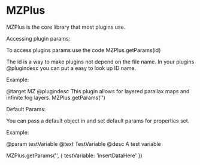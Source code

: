 # MZPlus
 MZPlus is the core library that most plugins use.
 
 Accessing plugin params: 
 
 To access plugins params use the code MZPlus.getParams(id)
 
 The id is a way to make plugins not depend on the file name. In your plugins @plugindesc you can put a easy to look up ID name. 
 
Example: 


 @target MZ
 @plugindesc <PluginTest> This plugin allows for layered parallax maps and
 infinite fog layers.
MZPlus.getParams('<PluginTest>')

Default Params: 

You can pass a default object in and set default params for properties set.

Example: 

 @param testVariable
 @text TestVariable
 @desc A test variable


MZPlus.getParams('<PluginTest>', {
testVariable: 'insertDataHere'
})
